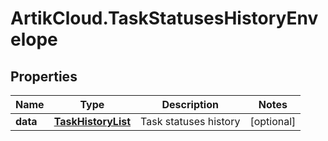 # ArtikCloud.TaskStatusesHistoryEnvelope

## Properties
Name | Type | Description | Notes
------------ | ------------- | ------------- | -------------
**data** | [**TaskHistoryList**](TaskHistoryList.md) | Task statuses history | [optional] 


